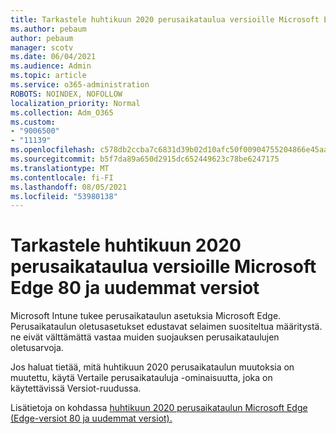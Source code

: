 ```yaml
---
title: Tarkastele huhtikuun 2020 perusaikataulua versioille Microsoft Edge 80 ja uudemmat versiot
ms.author: pebaum
author: pebaum
manager: scotv
ms.date: 06/04/2021
ms.audience: Admin
ms.topic: article
ms.service: o365-administration
ROBOTS: NOINDEX, NOFOLLOW
localization_priority: Normal
ms.collection: Adm_O365
ms.custom:
- "9006500"
- "11139"
ms.openlocfilehash: c578db2ccba7c6831d39b02d10afc50f00904755204866e45aa4eb2ec313a8e3
ms.sourcegitcommit: b5f7da89a650d2915dc652449623c78be6247175
ms.translationtype: MT
ms.contentlocale: fi-FI
ms.lasthandoff: 08/05/2021
ms.locfileid: "53980138"
---
```

# <a name="view-the-april-2020-baseline-for-microsoft-edge-versions-80-and-later"></a>Tarkastele huhtikuun 2020 perusaikataulua versioille Microsoft Edge 80 ja uudemmat versiot

Microsoft Intune tukee perusaikataulun asetuksia Microsoft Edge. Perusaikataulun oletusasetukset edustavat selaimen suositeltua määritystä. ne eivät välttämättä vastaa muiden suojauksen perusaikataulujen oletusarvoja.

Jos haluat tietää, mitä huhtikuun 2020 perusaikataulun muutoksia on muutettu, käytä Vertaile perusaikatauluja -ominaisuutta, joka on käytettävissä Versiot-ruudussa.

Lisätietoja on kohdassa [huhtikuun 2020 perusaikataulun Microsoft Edge (Edge-versiot 80 ja uudemmat versiot).](/mem/intune/protect/security-baseline-settings-edge?pivots=edge-april-2020)